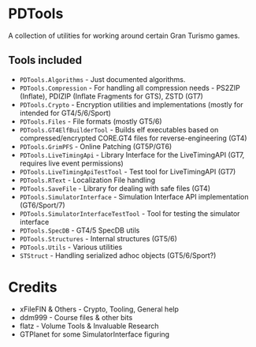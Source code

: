 # PDTools
A collection of utilities for working around certain Gran Turismo games.

## Tools included
* `PDTools.Algorithms` - Just documented algorithms.
* `PDTools.Compression` - For handling all compression needs - PS2ZIP (Inflate), PDIZIP (Inflate Fragments for GTS), ZSTD (GT7)
* `PDTools.Crypto` - Encryption utilities and implementations (mostly for intended for GT4/5/6/Sport)
* `PDTools.Files` - File formats (mostly GT5/6)
* `PDTools.GT4ElfBuilderTool` - Builds elf executables based on compressed/encrypted CORE.GT4 files for reverse-engineering (GT4)
* `PDTools.GrimPFS` - Online Patching (GT5P/GT6)
* `PDTools.LiveTimingApi` - Library Interface for the LiveTimingAPI (GT7, requires live event permissions)
* `PDTools.LiveTimingApiTestTool` - Test tool for LiveTimingAPI (GT7)
* `PDTools.RText` - Localization File handling
* `PDTools.SaveFile` - Library for dealing with safe files (GT4)
* `PDTools.SimulatorInterface` - Simulation Interface API implementation (GT6/Sport/7)
* `PDTools.SimulatorInterfaceTestTool` - Tool for testing the simulator interface
* `PDTools.SpecDB` - GT4/5 SpecDB utils
* `PDTools.Structures` - Internal structures (GT5/6)
* `PDTools.Utils` - Various utilities
* `STStruct` - Handling serialized adhoc objects (GT5/6/Sport?)

# Credits
* xFileFIN & Others - Crypto, Tooling, General help
* ddm999 - Course files & other bits
* flatz - Volume Tools & Invaluable Research
* GTPlanet for some SimulatorInterface figuring
